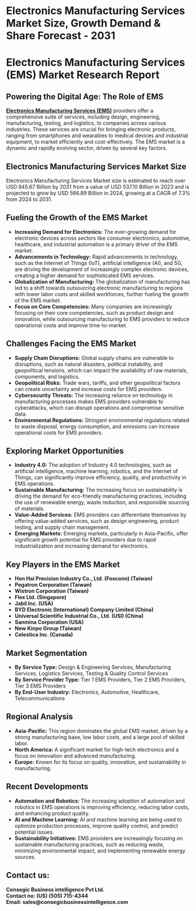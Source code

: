 # Electronics Manufacturing Services Market Size, Growth Demand & Share Forecast - 2031
<h1><b>Electronics Manufacturing Services (EMS) Market Research Report</b></h1>

<h2><b>Powering the Digital Age: The Role of EMS</b></h2>
<p><a href="https://www.consegicbusinessintelligence.com/request-sample/1594"> <b>Electronics Manufacturing Services (EMS)</b></a> providers offer a comprehensive suite of services, including design, engineering, manufacturing, testing, and logistics, to companies across various industries. These services are crucial for bringing electronic products, ranging from smartphones and wearables to medical devices and industrial equipment, to market efficiently and cost-effectively. The EMS market is a dynamic and rapidly evolving sector, driven by several key factors.</p>

<h2><b>Electronics Manufacturing Services Market Size</b></h2>
<p>Electronics Manufacturing Services Market size is estimated to reach over USD 945.67 Billion by 2031 from a value of USD 537.10 Billion in 2023 and is projected to grow by USD 566.89 Billion in 2024, growing at a CAGR of 7.3% from 2024 to 2031.</p>

<h2><b>Fueling the Growth of the EMS Market</b></h2>
<ul>
<li><b>Increasing Demand for Electronics:</b> The ever-growing demand for electronic devices across sectors like consumer electronics, automotive, healthcare, and industrial automation is a primary driver of the EMS market.</li>
<li><b>Advancements in Technology:</b> Rapid advancements in technology, such as the Internet of Things (IoT), artificial intelligence (AI), and 5G, are driving the development of increasingly complex electronic devices, creating a higher demand for sophisticated EMS services.</li>
<li><b>Globalization of Manufacturing:</b> The globalization of manufacturing has led to a shift towards outsourcing electronic manufacturing to regions with lower labor costs and skilled workforces, further fueling the growth of the EMS market.</li>
<li><b>Focus on Core Competencies:</b> Many companies are increasingly focusing on their core competencies, such as product design and innovation, while outsourcing manufacturing to EMS providers to reduce operational costs and improve time-to-market.</li>
</ul>

<h2><b>Challenges Facing the EMS Market</b></h2>
<ul>
<li><b>Supply Chain Disruptions:</b> Global supply chains are vulnerable to disruptions, such as natural disasters, political instability, and geopolitical tensions, which can impact the availability of raw materials, components, and logistics.</li>
<li><b>Geopolitical Risks:</b> Trade wars, tariffs, and other geopolitical factors can create uncertainty and increase costs for EMS providers.</li>
<li><b>Cybersecurity Threats:</b> The increasing reliance on technology in manufacturing processes makes EMS providers vulnerable to cyberattacks, which can disrupt operations and compromise sensitive data.</li>
<li><b>Environmental Regulations:</b> Stringent environmental regulations related to waste disposal, energy consumption, and emissions can increase operational costs for EMS providers.</li>
</ul>

<h2><b>Exploring Market Opportunities</b></h2>
<ul>
<li><b>Industry 4.0:</b> The adoption of Industry 4.0 technologies, such as artificial intelligence, machine learning, robotics, and the Internet of Things, can significantly improve efficiency, quality, and productivity in EMS operations.</li>
<li><b>Sustainable Manufacturing:</b> The increasing focus on sustainability is driving the demand for eco-friendly manufacturing practices, including the use of renewable energy, waste reduction, and responsible sourcing of materials.</li>
<li><b>Value-Added Services:</b> EMS providers can differentiate themselves by offering value-added services, such as design engineering, product testing, and supply chain management.</li>
<li><b>Emerging Markets:</b> Emerging markets, particularly in Asia-Pacific, offer significant growth potential for EMS providers due to rapid industrialization and increasing demand for electronics.</li>
</ul>

<h2><b>Key Players in the EMS Market</b></h2>
<ul>
<li><b>Hon Hai Precision Industry Co., Ltd. (Foxconn) (Taiwan)</b></li>
<li><b>Pegatron Corporation (Taiwan)</b></li>
<li><b>Wistron Corporation (Taiwan)</b></li>
<li><b>Flex Ltd. (Singapore)</b></li>
<li><b>Jabil Inc. (USA)</b></li>
<li><b>BYD Electronic (International) Company Limited (China)</b></li>
<li><b>Universal Scientific Industrial Co., Ltd. (USI) (China)</b></li>
<li><b>Sanmina Corporation (USA)</b></li>
<li><b>New Kinpo Group (Taiwan)</b></li>
<li><b>Celestica Inc. (Canada)</b></li>
</ul>

<h2><b>Market Segmentation</b></h2>
<ul>
<li><b>By Service Type:</b> Design & Engineering Services, Manufacturing Services, Logistics Services, Testing & Quality Control Services</li>
<li><b>By Service Provider Type:</b> Tier 1 EMS Providers, Tier 2 EMS Providers, Tier 3 EMS Providers</li>
<li><b>By End-User Industry:</b> Electronics, Automotive, Healthcare, Telecommunications</li>
</ul>

<h2><b>Regional Analysis</b></h2>
<ul>
<li><b>Asia-Pacific:</b> This region dominates the global EMS market, driven by a strong manufacturing base, low labor costs, and a large pool of skilled labor.</li>
<li><b>North America:</b> A significant market for high-tech electronics and a focus on innovation and advanced manufacturing.</li>
<li><b>Europe:</b> Known for its focus on quality, innovation, and sustainability in manufacturing.</li>
</ul>

<h2><b>Recent Developments</b></h2>
<ul>
<li><b>Automation and Robotics:</b> The increasing adoption of automation and robotics in EMS operations is improving efficiency, reducing labor costs, and enhancing product quality.</li>
<li><b>AI and Machine Learning:</b> AI and machine learning are being used to optimize production processes, improve quality control, and predict potential issues.</li>
<li><b>Sustainability Initiatives:</b> EMS providers are increasingly focusing on sustainable manufacturing practices, such as reducing waste, minimizing environmental impact, and implementing renewable energy sources.</li>
</ul>

<h2><b>Contact us:</h2>
<p>Consegic Business intelligence Pvt Ltd.<br>
Contact no: (US) (505) 715-4344<br>
Email: sales@consegicbusinessintelligence.com</b></p>
